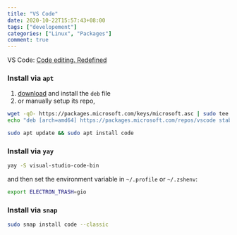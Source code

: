 ```yaml
---
title: "VS Code"
date: 2020-10-22T15:57:43+08:00
tags: ["developement"]
categories: ["Linux", "Packages"]
comment: true
---
```


VS Code: [Code editing. Redefined](https://code.visualstudio.com/)

<!--more-->

### Install via `apt`

1. [download](https://code.visualstudio.com/) and install the `deb` file
2. or manually setup its repo,

```bash
wget -qO- https://packages.microsoft.com/keys/microsoft.asc | sudo tee /etc/apt/trusted.gpg.d/microsoft.asc
echo "deb [arch=amd64] https://packages.microsoft.com/repos/vscode stable main" | sudo tee /etc/apt/sources.list.d/vscode.list

sudo apt update && sudo apt install code
```

### Install via `yay`

```bash
yay -S visual-studio-code-bin
```

and then set the environment variable in `~/.profile` or `~/.zshenv`:

```bash
export ELECTRON_TRASH=gio
```

### Install via `snap`

```bash
sudo snap install code --classic
```
